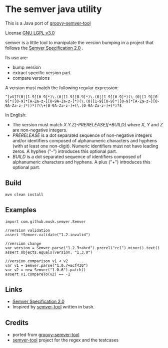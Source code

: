 The semver java utility
=========================

This is a Java port of [groovy-semver-tool](https://github.com/Wonno/groovy-semver-tool) 

License [GNU LGPL v3.0](https://github.com/musk/java-semver-tool/blob/main/LICENSE)

semver is a little tool to manipulate the version bumping in a project that follows the [Semver Specification 2.0](https://semver.org/spec/v2.0.0.html) .

Its use are:
  - bump version
  - extract specific version part
  - compare versions

A  version must match the following regular expression:
```
^[vV]?(0|[1-9][0-9]*)\.(0|[1-9][0-9]*)\.(0|[1-9][0-9]*)(\-(0|[1-9][0-9]*|[0-9]*[A-Za-z-][0-9A-Za-z-]*)(\.(0|[1-9][0-9]*|[0-9]*[A-Za-z-][0-9A-Za-z-]*))*)?(\+[0-9A-Za-z-]+(\.[0-9A-Za-z-]+)*)?$
```

In English:
- The version must match _X.Y.Z[-PRERELEASE][+BUILD]_ where _X_, _Y_ and _Z_ are non-negative integers.
- _PRERELEASE_ is a dot separated sequence of non-negative integers and/or identifiers composed of alphanumeric 
  characters and hyphens (with at least one non-digit). Numeric identifiers must not have leading zeros. A hyphen 
  (\"-\") introduces this optional part.
- _BUILD_ is a dot separated sequence of identifiers composed of alphanumeric characters and hyphens. A plus ("+") 
  introduces this optional part.

## Build
```
mvn clean install
```
     
## Examples
```$Java
import com.github.musk.semver.Semver

//version validation
assert !Semver.validate("1.2.invalid")

//version change
var version = Semver.parse("1.2.3+abcd").prerel("rc1").minor().text()
assert Objects.equals(version, "1.3.0")

//version comparison v1 < v2
var v1 = Semver.parse("1.0.7+acf430")
var v2 = new Semver("1.0.6").patch()
assert v1.compareTo(v2) == -1
```

## Links
* [Semver Specification 2.0](https://semver.org/spec/v2.0.0.html) 
* Inspired by [semver-tool](https://github.com/fsaintjacques/semver-tool/) written in bash.

## Credits
* ported from [groovy-semver-tool](https://github.com/Wonno/groovy-semver-tool)
* [semver-tool](https://github.com/fsaintjacques/semver-tool/) project for the regex and the testcases
